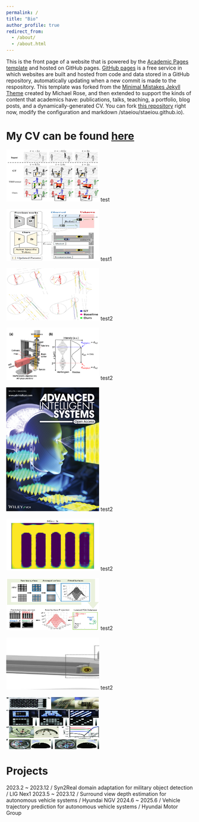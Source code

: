 ```yaml
---
permalink: /
title: "Bio"
author_profile: true
redirect_from: 
  - /about/
  - /about.html
---
```


This is the front page of a website that is powered by the [Academic Pages template](https://github.com/academicpages/academicpages.github.io) and hosted on GitHub pages. [GitHub pages](https://pages.github.com) is a free service in which websites are built and hosted from code and data stored in a GitHub repository, automatically updating when a new commit is made to the respository. This template was forked from the [Minimal Mistakes Jekyll Theme](https://mmistakes.github.io/minimal-mistakes/) created by Michael Rose, and then extended to support the kinds of content that academics have: publications, talks, teaching, a portfolio, blog posts, and a dynamically-generated CV. You can fork [this repository](https://github.com/academicpages/academicpages.github.io) right now, modify the configuration and markdown /staeiou/staeiou.github.io).

My CV can be found [here](https://github.com/jaewoo97/jaewoo97.github.io/files/Jaewoo_Jeong_CV_240510.pdf)
======
<img src='/images/t2p.png' width='250' height='140'>
test
<br/>
<br/>
<img src='/images/TTTT.png' width='250' height='140'>
test1
<br/>
<br/>
<img src='/images/aaai.png' width='250' height='140'>
test2
<br/>
<br/>
<img src='/images/nems.png' width='250' height='140'>
test2
<br/>
<br/>
<img src='/images/ais.png' width='250' height='333'>
test2
<br/>
<br/>
<img src='/images/simulation.gif' width='250' height='140'>
test2
<br/>
<br/>
<img src='/images/pca.png' width='250' height='140'>
test2
<br/>
<br/>
<img src='/images/biomed.jpg' width='250' height='140'>
test2
<br/>
<br/>
<img src='/images/3d_print.jpg' width='250' height='140'>

Projects
======
2023.2 ~ 2023.12 / Syn2Real domain adaptation for military object detection / LIG Nex1
2023.5 ~ 2023.12 / Surround view depth estimation for autonomous vehicle systems / Hyundai NGV
2024.6 ~ 2025.6 / Vehicle trajectory prediction for autonomous vehicle systems / Hyundai Motor Group 